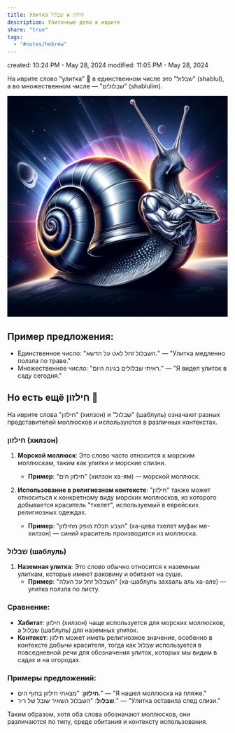 ```yaml
---
title: Улитка שבלול и חילזון
description: Улиточные дела в иврите
share: "true"
tags:
  - "#notes/hebrew"
---
```

created: 10:24 PM - May 28, 2024
modified: 11:05 PM - May 28, 2024

На иврите слово "улитка" 🐌 в единственном числе это "שבלול" (shablul), а во множественном числе — "שבלולים" (shablulim).

![shablul.webp](./Blog/Hebrew/shablul.webp)
## Пример предложения:
- Единственное число: "השבלול זחל לאט על הדשא." — "Улитка медленно ползла по траве."
- Множественное число: "ראיתי שבלולים בגינה היום." — "Я видел улиток в саду сегодня."

## Но есть ещё חילזון 🥹

На иврите слова "חילזון" (хилзон) и "שבלול" (шаблуль) означают разных представителей моллюсков и используются в различных контекстах.

### חילזון (хилзон)
1. **Морской моллюск**: Это слово часто относится к морским моллюскам, таким как улитки и морские слизни.
   - **Пример**: "חילזון הים" (хилзон ха-ям) — морской моллюск.

2. **Использование в религиозном контексте**: "חילזון" также может относиться к конкретному виду морских моллюсков, из которого добывается краситель "тхелет", используемый в еврейских религиозных одеждах.
   - **Пример**: "הצבע תכלת מופק מחילזון" (ха-цева тхелет муфак ме-хилзон) — синий краситель производится из моллюска.

### שבלול (шаблуль)
1. **Наземная улитка**: Это слово обычно относится к наземным улиткам, которые имеют раковину и обитают на суше.
   - **Пример**: "השבלול זחל על העלה" (ха-шаблуль захааль аль ха-але) — улитка ползла по листу.

### Сравнение:
- **Хабитат**: חילזון (хилзон) чаще используется для морских моллюсков, а שבלול (шаблуль) для наземных улиток.
- **Контекст**: חילזון может иметь религиозное значение, особенно в контексте добычи красителя, тогда как שבלול используется в повседневной речи для обозначения улиток, которых мы видим в садах и на огородах.

### Примеры предложений:
- **חילזון**: "מצאתי חילזון בחוף הים." — "Я нашел моллюска на пляже."
- **שבלול**: "השבלול השאיר שובל של ריר." — "Улитка оставила след слизи."

Таким образом, хотя оба слова обозначают моллюсков, они различаются по типу, среде обитания и контексту использования.